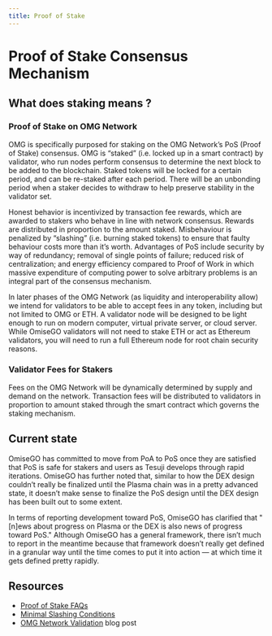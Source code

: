 ```yaml
---
title: Proof of Stake
---
```


# Proof of Stake Consensus Mechanism

## What does staking means ?

### Proof of Stake on OMG Network

OMG is specifically purposed for staking on the OMG Network’s PoS (Proof of Stake) consensus. OMG is “staked” (i.e. locked up in a smart contract) by validator, who run nodes perform consensus to determine the next block to be added to the blockchain. Staked tokens will be locked for a certain period, and can be re-staked after each period. There will be an unbonding period when a staker decides to withdraw to help preserve stability in the validator set.

Honest behavior is incentivized by transaction fee rewards, which are awarded to stakers who behave in line with network consensus. Rewards are distributed in proportion to the amount staked. Misbehaviour is penalized by “slashing” (i.e. burning staked tokens) to ensure that faulty behaviour costs more than it’s worth. Advantages of PoS include security by way of redundancy; removal of single points of failure; reduced risk of centralization; and energy efficiency compared to Proof of Work in which massive expenditure of computing power to solve arbitrary problems is an integral part of the consensus mechanism.

In later phases of the OMG Network (as liquidity and interoperability allow) we intend for validators to be able to accept fees in any token, including but not limited to OMG or ETH. A validator node will be designed to be light enough to run on modern computer, virtual private server, or cloud server. While OmiseGO validators will not need to stake ETH or act as Ethereum validators, you will need to run a full Ethereum node for root chain security reasons.

### Validator Fees for Stakers

Fees on the OMG Network will be dynamically determined by supply and demand on the network. Transaction fees will be distributed to validators in proportion to amount staked through the smart contract which governs the staking mechanism.


## Current state

OmiseGO has committed to move from PoA to PoS once they are satisfied that PoS is safe for stakers and users as Tesuji develops through rapid iterations. OmiseGO has further noted that, similar to how the DEX design couldn’t really be finalized until the Plasma chain was in a pretty advanced state, it doesn’t make sense to finalize the PoS design until the DEX design has been built out to some extent.

In terms of reporting development toward PoS, OmiseGO has clarified that "[n]ews about progress on Plasma or the DEX is also news of progress toward PoS." Although OmiseGO has a general framework, there isn’t much to report in the meantime because that framework doesn’t really get defined in a granular way until the time comes to put it into action — at which time it gets defined pretty rapidly.


## Resources

* [Proof of Stake FAQs](https://github.com/ethereum/wiki/wiki/Proof-of-Stake-FAQs)
* [Minimal Slashing Conditions](https://medium.com/@VitalikButerin/minimal-slashing-conditions-20f0b500fc6c)
* [OMG Network Validation](https://blog.omisego.network/omg-network-validation-f935523086db) blog post

